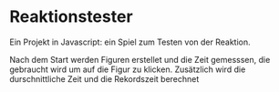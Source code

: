 # Reaktionstester
Ein Projekt in Javascript: ein Spiel zum Testen von der Reaktion.

Nach dem Start werden Figuren erstellet und die Zeit gemesssen, die gebraucht wird um auf die Figur zu klicken. Zusätzlich wird die durschnittliche Zeit und die Rekordszeit berechnet
